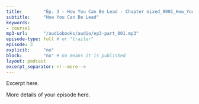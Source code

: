 ```yaml
---
title:        "Ep. 3 - How You Can Be Lead - Chapter mixed_0001_How_You_Can_Be_Led_By_The_Spirit_Of_God_Kenneth_E_Hagin_Con - Part 2"
subtitle:     "How You Can Be Lead"
keywords:
- course1
mp3-url:      "/audiobooks/audio/ep3-part_001.mp3"
episode-type: full # or "trailer"
episode: 3
explicit:     "no"
block:        "no" # no means it is published
layout: podcast
excerpt_separator: <!--more-->
---
```

Excerpt here.
<!--more-->

More details of your episode here.
